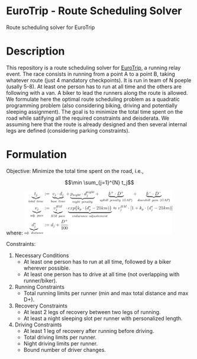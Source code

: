 # EuroTrip - Route Scheduling Solver
Route scheduling solver for EuroTrip 

# Description
This repository is a route scheduling solver for [EuroTrip](https://www.indierunner.nl/events/eurotrip-2025), a running relay event. The race consists in running from a point A to a point B, taking whatever route (just 4 mandatory checkpoints). It is run in team of N poeple (usally 5-8). At least one person has to run at all time and the others are following with a van. A biker to lead the runners along the route is allowed. We formulate here the optimal route scheduling problem as a quadratic programming problem (also considering biking, driving and potentially sleeping assignment). The goal is to minimize the total time spent on the road while satifying all the required constraints and deisderata. We assuming here that the route is already designed and then several internal legs are defined (considering parking constraints).

# Formulation

Objective:
 Minimize the total time spent on the road, i.e., 

 $$\min \sum_{j=1}^{N} t_j$$

where:
<img src="img/equation.png" alt="Objective Explanation" width="400">


Constraints:
1. Necessary Conditions 
    - At least one person has to run at all time, followed by a biker wherever possible.
    - At least one person has to drive at all time (not overlapping with runner/biker).
2. Running Constraints
    - Total running limits per runner (min and max total distance and max D+).
3. Recovery Constraints
    - At least 2 legs of recovery between two legs of running.
    - At least a night sleeping slot per runner with personalized length.
4. Driving Constraints
    - At least 1 leg of recovery after running before driving.
    - Total driving limits per runner.
    - Night driving limits per runner.
    - Bound number of driver changes.


